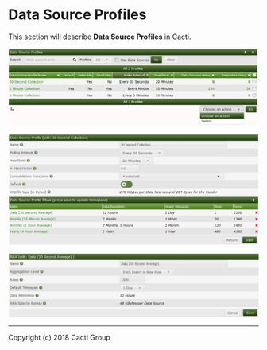 # Data Source Profiles

This section will describe **Data Source Profiles** in Cacti.

![Data Source Profiles](images/data-source-profiles.png)

![Data Source Profiles Edit](images/data-source-profiles-edit1.png)

![Data Source Profiles RRA Edit](images/data-source-profiles-edit2.png)

---
Copyright (c) 2018 Cacti Group
